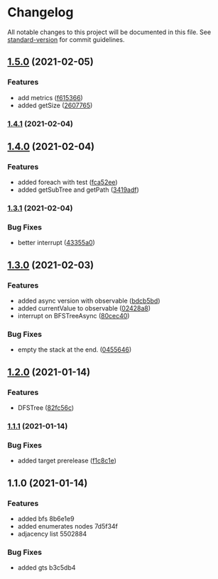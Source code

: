 # Changelog

All notable changes to this project will be documented in this file. See [standard-version](https://github.com/conventional-changelog/standard-version) for commit guidelines.

## [1.5.0](https://github.com/jlguenego/tree/compare/v1.4.1...v1.5.0) (2021-02-05)


### Features

* add metrics ([f615366](https://github.com/jlguenego/tree/commit/f615366a783b05368ccb66ab45084fa35f6f00c5))
* added getSize ([2607765](https://github.com/jlguenego/tree/commit/26077651f2258c4f2d0ac591113567e78ee1e1fc))

### [1.4.1](https://github.com/jlguenego/tree/compare/v1.4.0...v1.4.1) (2021-02-04)

## [1.4.0](https://github.com/jlguenego/tree/compare/v1.3.1...v1.4.0) (2021-02-04)


### Features

* added foreach with test ([fca52ee](https://github.com/jlguenego/tree/commit/fca52ee3d4f3ffe58a916a793b4e22f66fad93b6))
* added getSubTree and getPath ([3419adf](https://github.com/jlguenego/tree/commit/3419adffce5a34aeebbd324283a118675cb16c26))

### [1.3.1](https://github.com/jlguenego/tree/compare/v1.3.0...v1.3.1) (2021-02-04)


### Bug Fixes

* better interrupt ([43355a0](https://github.com/jlguenego/tree/commit/43355a01c031373e2222308724cf52c93b226562))

## [1.3.0](https://github.com/jlguenego/tree/compare/v1.2.0...v1.3.0) (2021-02-03)


### Features

* added async version with observable ([bdcb5bd](https://github.com/jlguenego/tree/commit/bdcb5bd4528281a4d7b234483545b200a4b69831))
* added currentValue to observable ([02428a8](https://github.com/jlguenego/tree/commit/02428a8073ae5eebf517c744962b6883761d23b3))
* interrupt on BFSTreeAsync ([80cec40](https://github.com/jlguenego/tree/commit/80cec407f4f91c4ff34a5f3553298b074519f047))


### Bug Fixes

* empty the stack at the end. ([0455646](https://github.com/jlguenego/tree/commit/04556465ddd638c01844cf8077ae5f24973c8613))

## [1.2.0](https://github.com/jlguenego/tree/compare/v1.1.1...v1.2.0) (2021-01-14)


### Features

* DFSTree ([82fc56c](https://github.com/jlguenego/tree/commit/82fc56c4407570b02fb3fcc42e892c5abfce7f06))

### [1.1.1](https://github.com/jlguenego/tree/compare/v1.1.0...v1.1.1) (2021-01-14)


### Bug Fixes

* added target prerelease ([f1c8c1e](https://github.com/jlguenego/tree/commit/f1c8c1e8a31bb5e89e33ef577a0e4f88c779ffad))

## 1.1.0 (2021-01-14)


### Features

* added bfs 8b6e1e9
* added enumerates nodes 7d5f34f
* adjacency list 5502884


### Bug Fixes

* added gts b3c5db4
